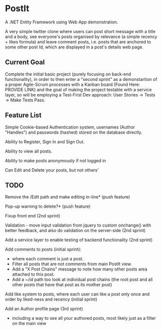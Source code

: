 # PostIt
A .NET Entity Framework using Web App demonstration.

A very simple twitter clone where users can post short message with a title and a body, see everyone's posts organised by relevance (a simple recency + likes formula) and leave comment posts, i.e. posts that are anchored to some other post Id, which are displayed in a post's details web page.

## Current Goal
Complete the initial basic project (purely focusing on back-end functionality), in order to then enter a "second sprint" as a demonstartion of a proper Agile-Scrum processes with a Kanban board (Found Here: PROVIDE LINK) and the goal of making the project testable with a service layer, so will be employing a Test-First Dev approach: User Stories -> Tests -> Make Tests Pass.

## Feature List
Simple Cookie-based Authentication system, usernames (Author "Handles") and passwords (hashed) stored on the database directly.

Ability to Register, Sign In and Sign Out.

Ability to view all posts.

Ability to make posts anonymously if not logged in

Can Edit and Delete your posts, but not others'

## TODO

Remove the /Edit path and make editing in-line* (push feature)

Pop-up warning to delete?* (push feature)

Fixup front end (2nd sprint)

Validation - move input validation from jquery to custom onchange() with better feedback, and also do validation on the server-side (2nd sprint)

Add a service layer to enable testing of backend functionality (2nd sprint)

Add comments to posts (initial sprint):
 - where each comment is just a post. 
 - Filter all posts that are not comments from main PostIt view. 
 - Add a "X Post Chains" message to note how many other posts area attached to this post.
 - Add a ~/id path too look at individual post chains (the root post and all other posts that have that post as its mother post)

Add like system to posts, where each user can like a post only once and order by liked-ness and recency (initial sprint)

Add an Author profile page (3rd sprint)
- including a way to see all your authored posts, most likely just as a filter on the main view